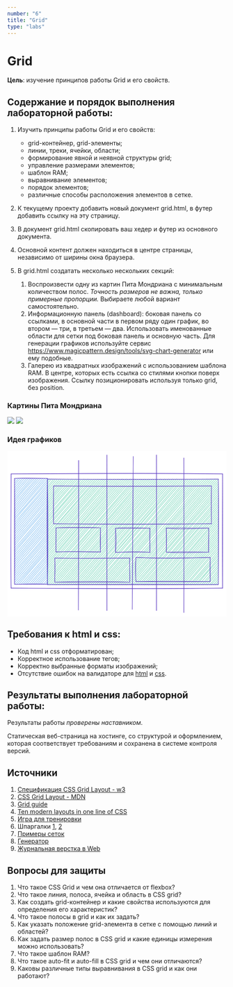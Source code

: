 ```yaml
---
number: "6"
title: "Grid"
type: "labs"
---
```


# Grid

**Цель**: изучение принципов работы Grid и его свойств.

## Содержание и порядок выполнения лабораторной работы:

1. Изучить принципы работы Grid и его свойств:

    - grid-контейнер, grid-элементы;
    - линии, треки, ячейки, области;
    - формирование явной и неявной структуры grid;
    - управление размерами элементов;
    - шаблон RAM;
    - выравнивание элементов;
    - порядок элементов;
    - различные способы расположения элементов в сетке.

1. К текущему проекту добавить новый документ grid.html, в футер добавить ссылку на эту страницу.
1. В документ grid.html скопировать ваш хедер и футер из основного документа.
1. Основной контент должен находиться в центре страницы, независимо от ширины окна браузера.
1. В grid.html создатать несколько нескольких секций:

    1. Воспроизвести одну из картин Пита Мондриана с минимальным количеством полос. _Точность размеров не важна, только примерные пропорции._ Выбираете любой вариант самостоятельно.
    1. Информационную панель (dashboard): боковая панель со ссылками, в основной части в первом ряду один график, во втором — три, в третьем — два. Использовать именованные области для сетки под боковая панель и основную часть. Для генерации графиков используйте сервис https://www.magicpattern.design/tools/svg-chart-generator или ему подобные.
    1. Галерею из квадратных изображений с использованием шаблона RAM. В центре, которых есть ссылка со стилями кнопки поверх изображения. Ссылку позиционировать используя только grid, без position.

### Картины Пита Мондриана

![](/grid/mondrian-1.webp)
![](/grid/mondrian-4.jpg)

### Идея графиков

<svg version="1.1" xmlns="http://www.w3.org/2000/svg" viewBox="0 0 576.2916670273517 434.6804708187949" width="576.2916670273517" height="434.6804708187949" style="max-width:100%; height: auto;">
  <!-- svg-source:excalidraw -->

  <defs>
    <style class="style-fonts">
      @font-face {
        font-family: "Virgil";
        src: url("https://excalidraw.com/Virgil.woff2");
      }
      @font-face {
        font-family: "Cascadia";
        src: url("https://excalidraw.com/Cascadia.woff2");
      }
    </style>

  </defs>
  <rect x="0" y="0" width="576.2916670273517" height="434.6804708187949" fill="#ffffff"></rect><g stroke-linecap="round" transform="translate(105.50862100515587 73.4527326109576) rotate(0 224.77283582537348 138.74464868930417)"><path d="M0 0 C0 0, 0 0, 0 0 M0 0 C0 0, 0 0, 0 0 M-0.26 6.4 C0.31 5.39, 1.98 3.82, 4.99 0.36 M-0.26 6.4 C1.27 4.35, 3.09 2.88, 4.99 0.36 M0.13 12.04 C3.34 7.51, 7.32 2.98, 10.63 -0.03 M0.13 12.04 C3.63 8.33, 6.15 4.4, 10.63 -0.03 M-0.13 18.44 C3.55 15.11, 8.95 9.74, 15.62 0.33 M-0.13 18.44 C6.72 11.39, 13.23 4.89, 15.62 0.33 M0.27 24.08 C4.9 16.11, 12.06 11.63, 21.26 -0.07 M0.27 24.08 C6.99 18.15, 11.4 9.56, 21.26 -0.07 M0 30.48 C5.07 24.34, 12.11 16.62, 26.25 0.29 M0 30.48 C9.13 20.02, 18.63 8.78, 26.25 0.29 M-0.26 36.88 C6.36 27.96, 15.83 18.7, 31.89 -0.1 M-0.26 36.88 C12.87 23.22, 25.13 8.83, 31.89 -0.1 M0.14 42.52 C12.18 27.5, 25.12 12.88, 36.88 0.26 M0.14 42.52 C10.26 33.07, 19.5 21.83, 36.88 0.26 M-0.12 48.92 C12.04 37.77, 20.23 25.87, 42.52 -0.14 M-0.12 48.92 C11.86 35.64, 22.29 23.03, 42.52 -0.14 M0.27 54.56 C18.15 36.38, 32.21 17.33, 47.51 0.22 M0.27 54.56 C14.14 39.74, 26.71 24.82, 47.51 0.22 M0.01 60.96 C17.41 38.52, 36.34 18.83, 53.15 -0.17 M0.01 60.96 C12.83 47.59, 23.21 33.12, 53.15 -0.17 M-0.25 67.36 C20.85 39.93, 42.92 15.17, 58.14 0.19 M-0.25 67.36 C21.05 43.57, 41.66 17.86, 58.14 0.19 M0.14 73 C18.86 52.91, 37.15 30.04, 63.78 -0.21 M0.14 73 C18.15 49.95, 38.53 28.53, 63.78 -0.21 M-0.12 79.4 C19.23 54.67, 42.28 30.67, 68.77 0.15 M-0.12 79.4 C13.72 63.36, 28.23 47.08, 68.77 0.15 M0.28 85.04 C30.74 50.68, 59.25 17.47, 74.41 -0.24 M0.28 85.04 C14.91 68.05, 29.81 50.58, 74.41 -0.24 M0.01 91.44 C22.94 63.05, 47.25 34.64, 79.4 0.12 M0.01 91.44 C15.35 72.64, 32.77 52.78, 79.4 0.12 M-0.25 97.84 C20.15 75.21, 45.75 49.07, 85.04 -0.28 M-0.25 97.84 C29.93 63.33, 61.2 28.23, 85.04 -0.28 M0.15 103.48 C32 64.12, 66.55 25.35, 90.03 0.08 M0.15 103.48 C35.25 64.9, 68.58 25.36, 90.03 0.08 M-0.11 109.88 C23.82 85.09, 45.63 60.39, 95.67 -0.31 M-0.11 109.88 C24.08 81.83, 48.25 54.74, 95.67 -0.31 M0.28 115.52 C19.65 90.12, 41.94 63.72, 100.66 0.05 M0.28 115.52 C20.72 91.47, 40.7 68.89, 100.66 0.05 M0.02 121.92 C22.22 95.84, 44.41 67.64, 106.3 -0.34 M0.02 121.92 C34.4 84.68, 66.27 46.97, 106.3 -0.34 M-0.24 128.32 C23 98.4, 49.57 71.12, 111.29 0.02 M-0.24 128.32 C39.42 81.73, 80.57 34.72, 111.29 0.02 M0.15 133.96 C46.3 82.9, 93.23 27.58, 116.27 0.38 M0.15 133.96 C26.17 104.87, 50.9 76.12, 116.27 0.38 M-0.11 140.36 C30.11 104.33, 58.96 72.42, 121.92 -0.02 M-0.11 140.36 C30.72 104.42, 61.58 68.89, 121.92 -0.02 M0.29 146 C43.85 99.67, 84.69 48.93, 126.91 0.34 M0.29 146 C49.38 91.13, 98.47 34.89, 126.91 0.34 M0.02 152.4 C29.8 114.73, 61.98 76.86, 132.55 -0.05 M0.02 152.4 C33.93 115.55, 66.09 75.99, 132.55 -0.05 M-0.24 158.8 C35.01 116.28, 73.15 72.46, 137.54 0.31 M-0.24 158.8 C37.27 115.65, 75.22 73.69, 137.54 0.31 M0.16 164.44 C27.56 131.79, 57.03 98.33, 143.18 -0.09 M0.16 164.44 C33.74 126.45, 67.22 87.91, 143.18 -0.09 M-0.1 170.84 C34.85 133.08, 65.45 91.91, 148.17 0.27 M-0.1 170.84 C45.18 118.51, 89.09 68.46, 148.17 0.27 M0.29 176.48 C40.19 130.17, 80.47 82.59, 153.81 -0.12 M0.29 176.48 C39.83 129.97, 79.56 83.58, 153.81 -0.12 M0.03 182.88 C47.08 124.77, 98.82 70.84, 158.8 0.24 M0.03 182.88 C49.92 125.66, 101.11 68.57, 158.8 0.24 M-0.23 189.27 C61.42 117.37, 122.18 45.77, 164.44 -0.16 M-0.23 189.27 C48.99 131.08, 99.99 73.32, 164.44 -0.16 M0.16 194.92 C31.32 153.66, 67.53 114.54, 169.43 0.2 M0.16 194.92 C54.03 131.33, 108.42 68.37, 169.43 0.2 M-0.1 201.32 C39.1 154.71, 78.6 109.16, 175.07 -0.19 M-0.1 201.32 C60.56 132.9, 118.63 65.22, 175.07 -0.19 M0.3 206.96 C48.21 153.14, 95.56 98.46, 180.06 0.17 M0.3 206.96 C64.79 131.15, 131.46 55.36, 180.06 0.17 M0.03 213.36 C59.72 145.57, 119.02 77.57, 185.7 -0.23 M0.03 213.36 C72.64 130.91, 144.73 46.8, 185.7 -0.23 M-0.23 219.75 C48.01 167.86, 92.61 111.9, 190.69 0.13 M-0.23 219.75 C46.47 165.49, 93.43 111.64, 190.69 0.13 M0.17 225.4 C60.39 151.07, 122.74 79.85, 196.33 -0.26 M0.17 225.4 C66 150.94, 130.93 75.78, 196.33 -0.26 M-0.09 231.8 C70.77 148.97, 142.1 65.76, 201.32 0.1 M-0.09 231.8 C75.64 143.17, 153.89 55, 201.32 0.1 M0.3 237.44 C57.75 168.32, 118.39 102.7, 206.96 -0.3 M0.3 237.44 C61.99 163.6, 125.61 91.37, 206.96 -0.3 M0.04 243.84 C44.71 193.36, 87.56 142.34, 211.95 0.06 M0.04 243.84 C78.37 152.47, 157.26 62.71, 211.95 0.06 M-0.22 250.23 C48.01 195.09, 95.99 139.35, 217.59 -0.33 M-0.22 250.23 C53.79 186.98, 108.38 122.54, 217.59 -0.33 M0.17 255.88 C60.8 186.37, 121.95 113.65, 222.58 0.03 M0.17 255.88 C49.29 195.58, 100.99 137.98, 222.58 0.03 M-0.09 262.27 C85.31 165.25, 169 70.95, 228.22 -0.36 M-0.09 262.27 C49.15 206.16, 96.78 151.53, 228.22 -0.36 M0.3 267.92 C53.65 208.09, 104.83 148.8, 233.21 0 M0.3 267.92 C76.63 177.02, 153.95 87.98, 233.21 0 M0.04 274.32 C66.03 195.81, 133.91 118.73, 238.19 0.36 M0.04 274.32 C49.06 215.86, 99.85 158.03, 238.19 0.36 M1.75 278.45 C94.51 169.48, 190.26 61.81, 243.84 -0.04 M1.75 278.45 C74.99 194.55, 148.47 110.62, 243.84 -0.04 M6.74 278.81 C93.69 177.25, 183.01 76.84, 248.82 0.32 M6.74 278.81 C100.7 173.46, 193.47 67.23, 248.82 0.32 M12.38 278.41 C85.25 194.48, 154.35 113.11, 254.47 -0.07 M12.38 278.41 C83.17 197.36, 155.39 113.73, 254.47 -0.07 M17.37 278.77 C96.96 187.36, 176.53 96.78, 259.45 0.29 M17.37 278.77 C76.23 209.24, 135.49 140.8, 259.45 0.29 M22.35 279.13 C102.58 184.91, 185.67 90.61, 265.1 -0.11 M22.35 279.13 C100.28 187.47, 180.58 96.54, 265.1 -0.11 M28 278.74 C106.74 188.36, 184.67 96.21, 270.08 0.25 M28 278.74 C83.38 217.46, 136.71 155.57, 270.08 0.25 M32.98 279.1 C106.52 195.25, 180.33 108.9, 275.73 -0.14 M32.98 279.1 C118.97 183.32, 203.03 85.21, 275.73 -0.14 M38.63 278.71 C100.32 208.67, 161.82 138.64, 280.71 0.22 M38.63 278.71 C116.4 187.41, 195.98 96.72, 280.71 0.22 M43.61 279.07 C101.74 210.32, 161.69 142.28, 286.36 -0.18 M43.61 279.07 C131.56 179.86, 217.06 81.14, 286.36 -0.18 M49.26 278.67 C98.46 222.12, 145.96 164.72, 291.34 0.18 M49.26 278.67 C114.22 203.28, 179.67 130.14, 291.34 0.18 M54.24 279.03 C103.63 222.59, 153.15 164.35, 296.99 -0.21 M54.24 279.03 C126.22 196.56, 198.38 114.34, 296.99 -0.21 M59.89 278.64 C113.38 214.35, 171.15 149.57, 301.97 0.15 M59.89 278.64 C141.54 181.89, 225.59 85.75, 301.97 0.15 M64.87 279 C135.97 195.65, 207.7 113.04, 307.62 -0.25 M64.87 279 C150.09 181.64, 236.65 82.14, 307.62 -0.25 M70.52 278.6 C118.21 222.36, 168.28 167.7, 312.6 0.11 M70.52 278.6 C157.82 176.9, 245.67 75.5, 312.6 0.11 M75.5 278.96 C129.77 215.95, 182.93 154.77, 318.25 -0.28 M75.5 278.96 C139.24 203.19, 205.3 127.17, 318.25 -0.28 M81.15 278.57 C158.16 191.46, 234.32 103.35, 323.23 0.08 M81.15 278.57 C157.38 189.5, 233.04 101.72, 323.23 0.08 M86.13 278.93 C174.53 175.48, 264.2 74.78, 328.88 -0.31 M86.13 278.93 C140.7 217.84, 194.66 154.73, 328.88 -0.31 M91.78 278.53 C138.53 221.28, 187.67 164.39, 333.86 0.05 M91.78 278.53 C162.98 197.36, 233.91 115.11, 333.86 0.05 M96.76 278.89 C164.47 201.82, 232 126.07, 339.51 -0.35 M96.76 278.89 C179.42 183.18, 262.49 88.47, 339.51 -0.35 M102.41 278.5 C156.22 214.36, 209.39 151.6, 344.49 0.01 M102.41 278.5 C196.63 174.13, 287.95 67.06, 344.49 0.01 M107.4 278.86 C200.6 169.02, 296.13 60.89, 349.48 0.37 M107.4 278.86 C199.31 170.28, 293.3 62.13, 349.48 0.37 M113.04 278.46 C203.31 174.32, 295.38 70.56, 355.12 -0.02 M113.04 278.46 C199.12 177.64, 286.38 77.68, 355.12 -0.02 M118.03 278.82 C195.82 186.31, 276.89 92.97, 360.11 0.34 M118.03 278.82 C185.37 200.86, 254 121.93, 360.11 0.34 M123.67 278.43 C212.57 178.23, 301.29 76.26, 365.75 -0.06 M123.67 278.43 C174.91 222.4, 225.46 164.12, 365.75 -0.06 M128.66 278.79 C223.6 171.49, 318.57 61.43, 370.74 0.3 M128.66 278.79 C222.18 169.67, 317.28 61.18, 370.74 0.3 M134.3 278.4 C219.38 183.41, 303.68 84.84, 376.38 -0.09 M134.3 278.4 C231.12 169.13, 326.81 58.92, 376.38 -0.09 M139.29 278.76 C200.83 207.49, 263.27 138.73, 381.37 0.27 M139.29 278.76 C191.62 218.32, 244.21 157.51, 381.37 0.27 M144.27 279.12 C193.38 221.79, 242.45 162.79, 387.01 -0.13 M144.27 279.12 C237.72 172.9, 332.25 64.41, 387.01 -0.13 M149.92 278.72 C212.89 205.16, 278.03 131.65, 392 0.23 M149.92 278.72 C225.56 192.08, 301.77 105.76, 392 0.23 M154.9 279.08 C213.37 212.64, 269.69 145.36, 397.64 -0.16 M154.9 279.08 C240.35 181.62, 324.64 84.02, 397.64 -0.16 M160.55 278.69 C249.64 176.54, 336.97 75.72, 402.63 0.2 M160.55 278.69 C249.79 173.31, 339.25 69.34, 402.63 0.2 M165.53 279.05 C236.44 194.83, 306.64 113.63, 408.27 -0.2 M165.53 279.05 C221.92 211.46, 279.32 145.2, 408.27 -0.2 M171.18 278.65 C260.88 175.93, 351.84 70.48, 413.26 0.16 M171.18 278.65 C253.06 184.02, 337.26 88.93, 413.26 0.16 M176.16 279.01 C231.41 215.23, 290.14 149.26, 418.9 -0.23 M176.16 279.01 C251.41 195.49, 325.77 109.86, 418.9 -0.23 M181.81 278.62 C249.71 200.69, 318.17 123.97, 423.89 0.13 M181.81 278.62 C257.88 190.89, 333.32 104.13, 423.89 0.13 M186.79 278.98 C249.24 208, 311.2 134.67, 429.53 -0.26 M186.79 278.98 C282.24 167.96, 378.71 57.47, 429.53 -0.26 M192.44 278.58 C281.38 178.53, 368.17 77.48, 434.52 0.1 M192.44 278.58 C241.6 220.15, 292.51 160.53, 434.52 0.1 M197.42 278.94 C293.78 169.19, 389.02 59.92, 440.16 -0.3 M197.42 278.94 C263.02 204.36, 326.68 130.27, 440.16 -0.3 M203.07 278.55 C268.39 202.5, 335.48 125.89, 445.15 0.06 M203.07 278.55 C280.68 188.73, 356.78 100.47, 445.15 0.06 M208.05 278.91 C304.16 167.75, 399.22 56.94, 450.14 0.42 M208.05 278.91 C265.93 213.57, 322.72 147.4, 450.14 0.42 M213.7 278.51 C294.08 185.52, 376.54 90.16, 449.88 6.82 M213.7 278.51 C297.19 179.88, 381.25 83.04, 449.88 6.82 M218.68 278.87 C277.03 210.07, 335.74 143.56, 450.27 12.46 M218.68 278.87 C299.58 183.18, 383.09 89.16, 450.27 12.46 M224.33 278.48 C291.68 200.99, 360.13 123.92, 450.01 18.86 M224.33 278.48 C270.17 225.68, 316.3 173.07, 450.01 18.86 M229.31 278.84 C293.98 208.07, 355.54 134.81, 450.4 24.5 M229.31 278.84 C284.09 216.2, 338.34 152.79, 450.4 24.5 M234.96 278.44 C301.58 199.69, 371.22 119, 450.14 30.9 M234.96 278.44 C312.88 188.66, 391.18 99.05, 450.14 30.9 M239.94 278.81 C289.73 225.29, 335.63 169, 449.88 37.3 M239.94 278.81 C288.2 223.14, 337.45 166.07, 449.88 37.3 M245.59 278.41 C324.24 187.48, 402.18 93.37, 450.28 42.94 M245.59 278.41 C307.22 207.81, 369.04 136.5, 450.28 42.94 M250.57 278.77 C324.24 196.27, 394.79 113.99, 450.02 49.34 M250.57 278.77 C298.99 225.53, 347.48 169.15, 450.02 49.34 M255.56 279.13 C323.37 199.65, 391.81 121, 450.41 54.98 M255.56 279.13 C319.51 207.62, 382.25 135.01, 450.41 54.98 M261.2 278.74 C336.86 191.53, 410.68 106.23, 450.15 61.38 M261.2 278.74 C314.37 215.86, 367.48 155.7, 450.15 61.38 M266.19 279.1 C310.93 225.93, 359.17 175.49, 449.89 67.78 M266.19 279.1 C315.62 222.36, 365.81 164.09, 449.89 67.78 M271.83 278.7 C334.64 203.16, 399.25 127.85, 450.28 73.42 M271.83 278.7 C337.06 204.05, 401.73 130.74, 450.28 73.42 M276.82 279.06 C344.86 200.6, 410.4 125.41, 450.02 79.82 M276.82 279.06 C322.35 227.86, 367.64 176.84, 450.02 79.82 M282.46 278.67 C336.44 216.97, 390.9 151.64, 450.41 85.46 M282.46 278.67 C348.86 202.98, 416.11 126.78, 450.41 85.46 M287.45 279.03 C329.36 233.46, 371.32 182.1, 450.15 91.86 M287.45 279.03 C337.47 219.75, 388.65 163.14, 450.15 91.86 M293.09 278.63 C340.27 229.9, 383.5 178.67, 449.89 98.26 M293.09 278.63 C335.27 228.71, 380.48 179.01, 449.89 98.26 M298.08 278.99 C336.03 238.19, 371.1 196.02, 450.29 103.9 M298.08 278.99 C345.01 223.63, 392.64 167.96, 450.29 103.9 M303.72 278.6 C342.28 235.97, 377.53 192.1, 450.02 110.3 M303.72 278.6 C334.95 243.23, 366.18 207.94, 450.02 110.3 M308.71 278.96 C347.56 233.54, 386.94 190.59, 450.42 115.94 M308.71 278.96 C352.92 229.09, 396.64 177.25, 450.42 115.94 M314.35 278.56 C365.97 215.84, 422.99 154.05, 450.16 122.34 M314.35 278.56 C368.22 219.81, 418.61 159.31, 450.16 122.34 M319.34 278.92 C370.4 220.03, 424.75 160.54, 449.9 128.74 M319.34 278.92 C368.64 224.72, 416.87 169.12, 449.9 128.74 M324.98 278.53 C360.19 235.34, 399.3 195.64, 450.29 134.38 M324.98 278.53 C361.58 238.16, 395.56 199.25, 450.29 134.38 M329.97 278.89 C356.86 249.62, 382.95 218.58, 450.03 140.78 M329.97 278.89 C368.57 236.02, 407.68 190.7, 450.03 140.78 M335.61 278.49 C364.68 245.16, 393.48 212.77, 449.77 147.18 M335.61 278.49 C380.28 227.14, 424.67 177.2, 449.77 147.18 M340.6 278.85 C363.94 250.47, 392.28 218.72, 450.16 152.82 M340.6 278.85 C366.26 249.94, 390.61 222.76, 450.16 152.82 M346.24 278.46 C368.84 250.17, 391.75 223.78, 449.9 159.22 M346.24 278.46 C376.51 244.51, 404.46 211.47, 449.9 159.22 M351.23 278.82 C380.96 240.55, 412.91 207.67, 450.3 164.86 M351.23 278.82 C381.08 245.46, 409.31 212.22, 450.3 164.86 M356.87 278.43 C380.43 248.78, 407.33 217.44, 450.03 171.26 M356.87 278.43 C389.55 241.85, 420.49 204.76, 450.03 171.26 M361.86 278.79 C380.62 260.39, 398 237.9, 449.77 177.65 M361.86 278.79 C396.95 239.18, 429.91 199.84, 449.77 177.65 M366.85 279.15 C393.61 247.85, 418.09 219.22, 450.17 183.3 M366.85 279.15 C385.17 257.84, 401.8 236.99, 450.17 183.3 M372.49 278.75 C392.68 259.49, 408.94 239.2, 449.91 189.7 M372.49 278.75 C398.11 250.69, 421.83 221.98, 449.91 189.7 M377.48 279.11 C405.48 247.7, 432.76 218.2, 450.3 195.34 M377.48 279.11 C404.83 246.94, 434.56 213.7, 450.3 195.34 M383.12 278.72 C396.69 261.5, 410.58 245.31, 450.04 201.74 M383.12 278.72 C404.87 254.18, 426.49 228.07, 450.04 201.74 M388.11 279.08 C407.47 257.72, 425.78 238.88, 449.78 208.13 M388.11 279.08 C402 262.47, 415.69 247.78, 449.78 208.13 M393.75 278.68 C409.47 256.2, 429.66 234.98, 450.17 213.78 M393.75 278.68 C404.43 264.33, 416.78 250.86, 450.17 213.78 M398.74 279.04 C411.66 263.17, 426.58 243.79, 449.91 220.18 M398.74 279.04 C411.88 262.89, 425.39 248.28, 449.91 220.18 M404.38 278.65 C416.64 267.63, 424.92 254.83, 450.31 225.82 M404.38 278.65 C423.49 256.97, 441.86 235.67, 450.31 225.82 M409.37 279.01 C424.37 262.15, 438.09 243.41, 450.04 232.22 M409.37 279.01 C424.01 262.59, 437.9 246.47, 450.04 232.22 M415.01 278.61 C422.39 269.51, 430.95 262.71, 449.78 238.61 M415.01 278.61 C425.41 268.14, 436.06 256.03, 449.78 238.61 M420 278.97 C430.51 266.22, 440.04 256.76, 450.18 244.26 M420 278.97 C430.68 267.16, 441.09 254.93, 450.18 244.26 M425.64 278.58 C436.82 269.23, 442.17 258.2, 449.92 250.65 M425.64 278.58 C433.74 270.63, 440.81 261.33, 449.92 250.65 M430.63 278.94 C433.58 272.62, 440.69 267.81, 450.31 256.3 M430.63 278.94 C438.36 269.66, 445.88 263.06, 450.31 256.3 M436.27 278.54 C440.67 274.53, 444.27 270.73, 450.05 262.7 M436.27 278.54 C438.63 275.17, 442.68 270.66, 450.05 262.7 M441.26 278.9 C444.71 274.81, 446.86 271.47, 449.79 269.09 M441.26 278.9 C444.4 275.2, 448.2 271.15, 449.79 269.09 M446.9 278.51 C447.67 277.5, 449.45 275.9, 450.18 274.74 M446.9 278.51 C447.75 277.28, 448.85 276.31, 450.18 274.74" stroke="#12b886" stroke-width="0.5" fill="none"></path><path d="M0 0 C158.03 0.61, 315.01 0.32, 449.55 0 M0 0 C160.12 1.18, 319.75 1.14, 449.55 0 M449.55 0 C449.88 71.53, 449.07 144.85, 449.55 277.49 M449.55 0 C450.84 73.38, 450.91 146.13, 449.55 277.49 M449.55 277.49 C314.64 278.2, 182.13 278.34, 0 277.49 M449.55 277.49 C302.83 276.85, 157.51 276.1, 0 277.49 M0 277.49 C1.7 184.26, 0.62 88.69, 0 0 M0 277.49 C0.78 204.1, 2.09 130.15, 0 0" stroke="#5f3dc4" stroke-width="1" fill="none"></path></g><g stroke-linecap="round" transform="translate(19.007814005690307 71.5617103175049) rotate(0 43.33748424398618 139.39149789618983)"><path d="M0 0 C0 0, 0 0, 0 0 M0 0 C0 0, 0 0, 0 0 M-0.26 6.4 C1.24 5.37, 2.31 2.78, 4.99 0.36 M-0.26 6.4 C1.04 4.46, 2.74 3.43, 4.99 0.36 M0.13 12.04 C2.11 10.07, 7.21 4.89, 10.63 -0.03 M0.13 12.04 C4.65 7.62, 7.8 2.8, 10.63 -0.03 M-0.13 18.44 C4.23 13.37, 5.86 9.81, 15.62 0.33 M-0.13 18.44 C5.81 10.94, 10.59 5.57, 15.62 0.33 M0.27 24.08 C8.73 14.18, 14.59 6.28, 21.26 -0.07 M0.27 24.08 C7.45 16.77, 14.6 8.37, 21.26 -0.07 M0 30.48 C10.6 18.43, 20.65 5.81, 26.25 0.29 M0 30.48 C10.18 19.48, 18.9 8.8, 26.25 0.29 M-0.26 36.88 C7.51 25.03, 16.81 18.33, 31.89 -0.1 M-0.26 36.88 C11.48 23.56, 24.87 9.55, 31.89 -0.1 M0.14 42.52 C9.57 31.35, 21.36 18.87, 36.88 0.26 M0.14 42.52 C9.75 30.85, 20.06 19.24, 36.88 0.26 M-0.12 48.92 C12.04 34.22, 26.28 19.99, 42.52 -0.14 M-0.12 48.92 C9.53 38.08, 20.08 27.48, 42.52 -0.14 M0.27 54.56 C11.94 41.42, 20.44 31.24, 47.51 0.22 M0.27 54.56 C13.55 40.33, 25.6 25.2, 47.51 0.22 M0.01 60.96 C18.3 36.31, 37.8 14.37, 53.15 -0.17 M0.01 60.96 C11.33 47.65, 23.34 34.43, 53.15 -0.17 M-0.25 67.36 C10.69 52.71, 24.94 39.53, 58.14 0.19 M-0.25 67.36 C12.46 51.99, 25.74 36.53, 58.14 0.19 M0.14 73 C13.99 58.04, 24.65 40.15, 63.78 -0.21 M0.14 73 C13.1 58.42, 27.41 41.38, 63.78 -0.21 M-0.12 79.4 C14.58 64.05, 29.76 43.86, 68.77 0.15 M-0.12 79.4 C24.75 49.91, 49.36 20.85, 68.77 0.15 M0.28 85.04 C26.18 55.77, 49.01 29.35, 74.41 -0.24 M0.28 85.04 C24.24 56.63, 48.38 30.73, 74.41 -0.24 M0.01 91.44 C15.92 70.12, 32.43 53.32, 79.4 0.12 M0.01 91.44 C18.05 71.22, 35.74 52.82, 79.4 0.12 M-0.25 97.84 C21.65 73.21, 41.81 45.4, 85.04 -0.28 M-0.25 97.84 C28.08 65.67, 56.71 33.34, 85.04 -0.28 M0.15 103.48 C22.59 80.14, 45.17 55.59, 88.72 1.59 M0.15 103.48 C25.79 74.24, 50.83 43.19, 88.72 1.59 M-0.11 109.88 C23.64 79.06, 48.32 51.43, 88.45 7.99 M-0.11 109.88 C30.08 74.44, 61.27 40.53, 88.45 7.99 M0.28 115.52 C32.01 80.73, 61.52 48.1, 88.85 13.63 M0.28 115.52 C32.68 78.64, 63.42 40.71, 88.85 13.63 M0.02 121.92 C26.86 90.72, 55.57 56.4, 88.59 20.03 M0.02 121.92 C24.88 90.96, 51.27 62.8, 88.59 20.03 M-0.24 128.32 C18.82 103.91, 41.9 79.54, 88.33 26.43 M-0.24 128.32 C33.2 88.78, 68.37 49.93, 88.33 26.43 M0.15 133.96 C21.17 106.81, 44.55 80.62, 88.72 32.07 M0.15 133.96 C22.57 108.49, 44.05 85.51, 88.72 32.07 M-0.11 140.36 C24.64 111.43, 45.48 84.94, 88.46 38.47 M-0.11 140.36 C18.67 117.9, 38.22 97.4, 88.46 38.47 M0.29 146 C32.82 105.8, 68.24 66.87, 88.85 44.11 M0.29 146 C26.13 117.3, 50.91 89.79, 88.85 44.11 M0.02 152.4 C23.76 123.98, 48.38 96.7, 88.59 50.51 M0.02 152.4 C23.2 126.55, 47.12 100.37, 88.59 50.51 M-0.24 158.8 C20.6 136.75, 37.44 114.58, 88.33 56.91 M-0.24 158.8 C21.55 134.46, 41.69 109.54, 88.33 56.91 M0.16 164.44 C22.69 138.23, 49.23 110.31, 88.73 62.55 M0.16 164.44 C21.29 140.77, 41.33 119.52, 88.73 62.55 M-0.1 170.84 C17.51 149.98, 38.75 128.96, 88.46 68.95 M-0.1 170.84 C32.34 132.85, 65.33 97.27, 88.46 68.95 M0.29 176.48 C31.65 138.87, 63.82 102.55, 88.86 74.59 M0.29 176.48 C34.31 135.84, 68.81 96.17, 88.86 74.59 M0.03 182.88 C21.46 161.31, 42.69 134.41, 88.6 80.99 M0.03 182.88 C22.13 159.13, 43.03 134, 88.6 80.99 M-0.23 189.27 C26.7 162.04, 50.94 129.9, 88.34 87.39 M-0.23 189.27 C26.63 157.38, 54.24 125.9, 88.34 87.39 M0.16 194.92 C32.58 153.98, 68.74 116.76, 88.73 93.03 M0.16 194.92 C24.17 167, 48.58 139.79, 88.73 93.03 M-0.1 201.32 C21.05 177.83, 43.41 151.3, 88.47 99.43 M-0.1 201.32 C29.21 168.54, 59.43 134.85, 88.47 99.43 M0.3 206.96 C29.48 174.92, 59.59 138.85, 88.86 105.07 M0.3 206.96 C19.98 184.7, 38.16 164.03, 88.86 105.07 M0.03 213.36 C22.03 189.34, 43.02 166.6, 88.6 111.47 M0.03 213.36 C24.37 185.68, 46.98 159.92, 88.6 111.47 M-0.23 219.75 C29.06 187.25, 58.34 153, 88.34 117.87 M-0.23 219.75 C19.8 196.05, 40.24 174.42, 88.34 117.87 M0.17 225.4 C31.43 188.28, 63.48 153.5, 88.73 123.51 M0.17 225.4 C26.26 194.29, 54.43 162.9, 88.73 123.51 M-0.09 231.8 C18.72 206.24, 43.37 184.93, 88.47 129.91 M-0.09 231.8 C19.51 210.85, 36.49 188.66, 88.47 129.91 M0.3 237.44 C29.55 204.66, 54.14 176.27, 88.87 135.55 M0.3 237.44 C32.21 201.34, 61.65 166.26, 88.87 135.55 M0.04 243.84 C29.17 210.96, 60.77 177.86, 88.61 141.95 M0.04 243.84 C26.84 213.9, 54.26 184.55, 88.61 141.95 M-0.22 250.23 C25.03 220.07, 49.6 195.25, 88.35 148.35 M-0.22 250.23 C20.49 226.72, 41.12 201.92, 88.35 148.35 M0.17 255.88 C20.51 232.29, 41.05 208.49, 88.74 153.99 M0.17 255.88 C31.69 219.94, 62.67 183.9, 88.74 153.99 M-0.09 262.27 C22.83 237.05, 43.6 207.64, 88.48 160.39 M-0.09 262.27 C27.44 229.83, 55.42 198.93, 88.48 160.39 M0.3 267.92 C35.57 227.69, 73.32 184.98, 88.87 166.03 M0.3 267.92 C22.15 242.14, 45.1 216.39, 88.87 166.03 M0.04 274.32 C29.53 240.01, 57.01 209.74, 88.61 172.43 M0.04 274.32 C25.85 245.83, 52.12 215.84, 88.61 172.43 M1.09 279.2 C24.82 252.48, 49.57 224.23, 88.35 178.83 M1.09 279.2 C23.38 255.3, 44.42 230.62, 88.35 178.83 M6.08 279.56 C34.54 245.56, 62.27 212.34, 88.74 184.47 M6.08 279.56 C37.01 245.04, 67.07 210.45, 88.74 184.47 M11.72 279.17 C31.77 254.09, 54.36 226.05, 88.48 190.87 M11.72 279.17 C36.67 248.62, 63.25 218.65, 88.48 190.87 M16.71 279.53 C38.64 253.63, 63.8 227.2, 88.88 196.51 M16.71 279.53 C40.56 251.39, 64.19 225.6, 88.88 196.51 M22.35 279.13 C40.72 258.71, 57.54 236.47, 88.62 202.91 M22.35 279.13 C46.14 252.12, 69.15 225.85, 88.62 202.91 M27.34 279.49 C48.93 252.87, 72.34 228.52, 88.35 209.31 M27.34 279.49 C41.52 262.99, 53.33 249.67, 88.35 209.31 M32.33 279.86 C46.12 261.5, 62.4 244.41, 88.75 214.95 M32.33 279.86 C47.12 261.61, 62.3 245.04, 88.75 214.95 M37.97 279.46 C47 268.07, 60.69 256.14, 88.49 221.35 M37.97 279.46 C51.05 263.26, 65.92 248, 88.49 221.35 M42.96 279.82 C56.6 265.56, 70.2 247.71, 88.88 226.99 M42.96 279.82 C52.88 266.87, 63.26 255.71, 88.88 226.99 M48.6 279.43 C59.62 268.55, 69.24 257.17, 88.62 233.39 M48.6 279.43 C56.66 269.13, 65.88 260.05, 88.62 233.39 M53.59 279.79 C68.01 264.96, 80.47 251.88, 88.36 239.79 M53.59 279.79 C60.61 271.97, 66.77 263.18, 88.36 239.79 M59.23 279.39 C66.13 270.2, 76.12 262.08, 88.75 245.43 M59.23 279.39 C68.85 268.84, 78.9 257.38, 88.75 245.43 M64.22 279.75 C71.44 270.52, 77.38 262.85, 88.49 251.83 M64.22 279.75 C71.02 270.73, 79.26 263.59, 88.49 251.83 M69.86 279.36 C72.75 274.36, 77.48 269.59, 88.89 257.47 M69.86 279.36 C72.89 274.6, 76.84 270.05, 88.89 257.47 M74.85 279.72 C78.67 276.39, 81.28 272.28, 88.63 263.87 M74.85 279.72 C77.81 275.33, 82.03 273.01, 88.63 263.87 M80.49 279.32 C83.03 277.27, 84.81 272.38, 88.36 270.27 M80.49 279.32 C82.94 276.3, 87.17 272.54, 88.36 270.27 M85.48 279.68 C86.8 278.97, 87.93 277.66, 88.76 275.91 M85.48 279.68 C86.33 278.9, 87.11 277.85, 88.76 275.91" stroke="#228be6" stroke-width="0.5" fill="none"></path><path d="M0 0 C26.59 -1.3, 53.05 -0.48, 86.67 0 M0 0 C24.62 -0.28, 48.14 0.67, 86.67 0 M86.67 0 C84.05 91.67, 85.11 182.8, 86.67 278.78 M86.67 0 C86.15 68.35, 86.17 135.64, 86.67 278.78 M86.67 278.78 C56.09 276.46, 23.7 278.83, 0 278.78 M86.67 278.78 C52.79 278.54, 19.48 278.93, 0 278.78 M0 278.78 C1.02 213.78, 2.04 145.55, 0 0 M0 278.78 C-0.47 213.33, -1.25 147.76, 0 0" stroke="#5f3dc4" stroke-width="1" fill="none"></path></g><g stroke-linecap="round" transform="translate(121.67942554150432 91.56391821482204) rotate(0 207.6318777670749 49.80577274789668)"><path d="M0 0 C145.17 0.39, 288.12 0.29, 415.26 0 M0 0 C116.72 1.51, 232.69 1.67, 415.26 0 M415.26 0 C414.05 31.01, 415.46 64.3, 415.26 99.61 M415.26 0 C415.68 22.59, 414.33 43.59, 415.26 99.61 M415.26 99.61 C260.94 100.56, 106.89 100.66, 0 99.61 M415.26 99.61 C264.14 101.49, 112.77 100.8, 0 99.61 M0 99.61 C0.32 71.96, 0.14 41.43, 0 0 M0 99.61 C-1.32 68.78, -0.11 39.4, 0 0" stroke="#5f3dc4" stroke-width="1" fill="none"></path></g><g stroke-linecap="round" transform="translate(128.1476832022381 201.84814560227085) rotate(0 58.5379501993375 31.694574806762766)"><path d="M0 0 C40.52 -1.74, 84.1 -1.77, 117.08 0 M0 0 C36.98 -0.92, 74.14 -0.21, 117.08 0 M117.08 0 C117.41 20.43, 116.93 43.45, 117.08 63.39 M117.08 0 C116.19 22.66, 115.58 43.64, 117.08 63.39 M117.08 63.39 C85.56 64.12, 55.61 62.04, 0 63.39 M117.08 63.39 C73.58 62.11, 27.79 62.16, 0 63.39 M0 63.39 C-0.91 47.7, 0.56 34.05, 0 0 M0 63.39 C-0.29 40.47, -0.24 19.24, 0 0" stroke="#5f3dc4" stroke-width="1" fill="none"></path></g><g stroke-linecap="round" transform="translate(284.6801206508244 202.81838548510848) rotate(0 45.27797634692979 31.694574806762766)"><path d="M0 0 C20.46 -2.07, 43.63 -1.52, 90.56 0 M0 0 C22.97 0.95, 47.3 0.17, 90.56 0 M90.56 0 C88.59 18.24, 90.46 35.18, 90.56 63.39 M90.56 0 C90.65 23.88, 90.02 47.88, 90.56 63.39 M90.56 63.39 C63.1 62.3, 33.9 62.81, 0 63.39 M90.56 63.39 C69.51 61.72, 47.07 61.59, 0 63.39 M0 63.39 C2.41 42.68, 2.3 21.57, 0 0 M0 63.39 C-1.03 43.2, -0.29 21.54, 0 0" stroke="#5f3dc4" stroke-width="1" fill="none"></path></g><g stroke-linecap="round" transform="translate(418.2502100931597 202.49497630325243) rotate(0 55.62721821355626 31.694574806762766)"><path d="M0 0 C23.69 2.79, 45.35 2.69, 111.25 0 M0 0 C21.78 -1.08, 45.54 -0.34, 111.25 0 M111.25 0 C112.78 11.6, 110.15 24.85, 111.25 63.39 M111.25 0 C112.01 19.83, 111.24 39.23, 111.25 63.39 M111.25 63.39 C72.48 63.96, 34.35 66.21, 0 63.39 M111.25 63.39 C74.86 62.24, 39.83 61.84, 0 63.39 M0 63.39 C1.12 43.94, 1.09 22.15, 0 0 M0 63.39 C0.21 46.17, 0.14 28.64, 0 0" stroke="#5f3dc4" stroke-width="1" fill="none"></path></g><g stroke-linecap="round" transform="translate(124.9135667091432 281.4079517049079) rotate(0 98.64130561295497 31.694574806762773)"><path d="M0 0 C76.78 1.22, 156.06 -0.51, 197.28 0 M0 0 C62.25 1.07, 124.79 0.96, 197.28 0 M197.28 0 C195.39 16.91, 198.33 30.03, 197.28 63.39 M197.28 0 C196.57 23.3, 197.13 47.37, 197.28 63.39 M197.28 63.39 C136.09 62.38, 79.65 64.53, 0 63.39 M197.28 63.39 C121.68 60.63, 46.93 61.33, 0 63.39 M0 63.39 C-0.44 48.27, 2 32.43, 0 0 M0 63.39 C-0.17 39.84, 0.17 15.4, 0 0" stroke="#5f3dc4" stroke-width="1" fill="none"></path></g><g stroke-linecap="round" transform="translate(338.36698247139793 279.7909551447058) rotate(0 97.67102871830866 31.694574806762773)"><path d="M0 0 C61.36 3.47, 126.66 2.03, 195.34 0 M0 0 C54.23 1.96, 108.84 1.93, 195.34 0 M195.34 0 C194.76 15.23, 194.01 34.31, 195.34 63.39 M195.34 0 C195.17 22.88, 196.13 45.96, 195.34 63.39 M195.34 63.39 C119.52 62.44, 44.71 62.02, 0 63.39 M195.34 63.39 C117.83 64.74, 40.78 63.88, 0 63.39 M0 63.39 C-1.26 42.63, -2.06 18.7, 0 0 M0 63.39 C-0.58 51, -1.2 37.27, 0 0" stroke="#5f3dc4" stroke-width="1" fill="none"></path></g><g stroke-linecap="round"><g transform="translate(331.2517830742545 13.944542528782009) rotate(0 -1.2936614019636181 201.16357692589645)"><path d="M0 0 C-0.49 127.98, -1.53 255.51, -2.59 402.33 M0 0 C-0.85 98.42, -1.44 196.93, -2.59 402.33" stroke="#5f3dc4" stroke-width="1" fill="none"></path></g></g><mask></mask><g stroke-linecap="round"><g transform="translate(262.04113247735586 10.063570660162682) rotate(0 0.007693124633078696 204.7211272753903)"><path d="M0 0 C0.33 116.55, 0.13 233.38, 0 409.44 M0 0 C-0.23 110.55, -0.21 221.05, 0 409.44" stroke="#5f3dc4" stroke-width="1" fill="none"></path></g></g><mask></mask><g stroke-linecap="round"><g transform="translate(392.38472534173707 10.000000000000014) rotate(0 0.07606853750803566 204.7211272753903)"><path d="M0 0 C0.25 151.8, 0.14 303.41, 0 409.44 M0 0 C0.22 103.62, 0.19 207.26, 0 409.44" stroke="#5f3dc4" stroke-width="1" fill="none"></path></g></g><mask></mask><g stroke-linecap="round"><g transform="translate(187.6558856216834 24.29378439540757) rotate(0 -0.31975832690841344 196.95920204405581)"><path d="M0 0 C0.04 101.76, -0.12 203.58, -0.65 393.92 M0 0 C0.05 126.23, -0.19 252.61, -0.65 393.92" stroke="#5f3dc4" stroke-width="1" fill="none"></path></g></g><mask></mask><g stroke-linecap="round"><g transform="translate(464.4984386601973 17.825502060131853) rotate(0 0.14200142859408516 203.42748437933153)"><path d="M0 0 C0.32 132.92, 0.43 265.99, 0 406.85 M0 0 C0.11 99.04, 0.17 198.08, 0 406.85" stroke="#5f3dc4" stroke-width="1" fill="none"></path></g></g><mask></mask><g stroke-linecap="round" transform="translate(10 59.78746041696613) rotate(0 278.1458335136758 150.31336770367028)"><path d="M0 0 C153.85 -0.03, 306.1 -1.34, 556.29 0 M0 0 C220.7 -2.01, 442.36 -2.1, 556.29 0 M556.29 0 C556.91 73.82, 556.85 147.49, 556.29 300.63 M556.29 0 C555.51 112.43, 555.34 225.9, 556.29 300.63 M556.29 300.63 C407.36 301.47, 260.21 301.71, 0 300.63 M556.29 300.63 C403.24 303.2, 250.34 302.49, 0 300.63 M0 300.63 C-1.97 231.7, 0.31 160.12, 0 0 M0 300.63 C-0.28 228.66, -0.86 154.79, 0 0" stroke="#5f3dc4" stroke-width="1" fill="none"></path></g></svg>

## Требования к html и css:

- Код html и css отформатирован;
- Корректное использование тегов;
- Корректно выбранные форматы изображений;
- Отсутствие ошибок на валидаторе для [html](https://validator.w3.org/) и [css](https://jigsaw.w3.org/css-validator/).

## Результаты выполнения лабораторной работы:

Результаты работы _проверены наставником_.

Статическая веб-страница на хостинге, со структурой и оформлением, которая соответствует требованиям и сохранена в системе контроля версий.

## Источники

1. [Спецификация CSS Grid Layout - w3](https://www.w3.org/TR/css-grid-1/)
1. [CSS Grid Layout - MDN](https://developer.mozilla.org/ru/docs/Web/CSS/CSS_Grid_Layout)
1. [Grid guide](https://mozilladevelopers.github.io/playground/css-grid/)
1. [Ten modern layouts in one line of CSS](https://web.dev/one-line-layouts/#05-classic-holy-grail-layout-grid-template-auto-1fr-auto-auto-1fr-auto)
1. [Игра для тренировки](http://cssgridgarden.com/#ru)
1. Шпаргалки [1](https://grid.malven.co/), [2](https://github.com/alsacreations/guidelines/blob/master/grid-cheatsheet.pdf)
1. [Примеры сеток](https://gridbyexample.com/)
1. [Генератор](https://grid.layoutit.com/)
1. [Журнальная верстка в Web](https://youtu.be/eUeoLUjOUHw)

## Вопросы для защиты

1. Что такое CSS Grid и чем она отличается от flexbox?
1. Что такое линия, полоса, ячейка и область в CSS grid?
1. Как создать grid-контейнер и какие свойства используются для определения его характеристик?
1. Что такое полосы в grid и как их задать?
1. Как указать положение grid-элемента в сетке с помощью линий и областей?
1. Как задать размер полос в CSS grid и какие единицы измерения можно использовать?
1. Что такое шаблон RAM?
1. Что такое auto-fit и auto-fill в CSS grid и чем они отличаются?
1. Каковы различные типы выравнивания в CSS grid и как они работают?
